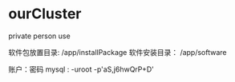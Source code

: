 # ourCluster
private person use

软件包放置目录: /app/installPackage
软件安装目录： /app/software


账户：密码
mysql :   -uroot -p'aS,j6hwQrP+D'
